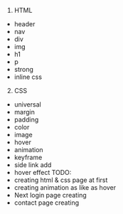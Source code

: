 1. HTML
- header 
- nav 
- div 
- img 
- h1 
- p 
- strong 
- inline css 

2. CSS

- universal 
- margin 
- padding 
- color 
- image 
- hover 
- animation 
- keyframe 
- side link add 
- hover effect 
TODO:
- creating html & css page at first 
- creating animation as like as hover 
- Next login page creating 
- contact page creating 

